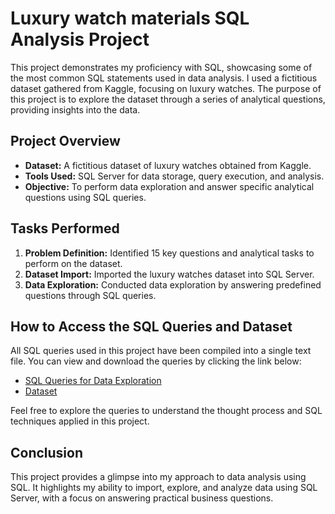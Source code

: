 # Luxury watch materials SQL Analysis Project

This project demonstrates my proficiency with SQL, showcasing some of the most common SQL statements used in data analysis. I used a fictitious dataset gathered from Kaggle, focusing on luxury watches. The purpose of this project is to explore the dataset through a series of analytical questions, providing insights into the data.

## Project Overview

- **Dataset:** A fictitious dataset of luxury watches obtained from Kaggle.
- **Tools Used:** SQL Server for data storage, query execution, and analysis.
- **Objective:** To perform data exploration and answer specific analytical questions using SQL queries.

## Tasks Performed

1. **Problem Definition:** Identified 15 key questions and analytical tasks to perform on the dataset.
2. **Dataset Import:** Imported the luxury watches dataset into SQL Server.
3. **Data Exploration:** Conducted data exploration by answering predefined questions through SQL queries.

## How to Access the SQL Queries and Dataset

All SQL queries used in this project have been compiled into a single text file. You can view and download the queries by clicking the link below:

- [SQL Queries for Data Exploration](https://github.com/DaCruzEmanuel/SQL_Analysis_Luxury-Watch-materials/blob/main/SQL%20analysis%20-%20%20Luxury%20watch%20materials.txt)
- [Dataset](https://github.com/DaCruzEmanuel/SQL_Analysis_Luxury-Watch-materials/blob/main/Luxury%20watch_Dataset_cleaned.csv)

Feel free to explore the queries to understand the thought process and SQL techniques applied in this project.

## Conclusion

This project provides a glimpse into my approach to data analysis using SQL. It highlights my ability to import, explore, and analyze data using SQL Server, with a focus on answering practical business questions.

